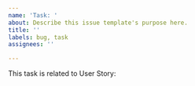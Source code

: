 ```yaml
---
name: 'Task: '
about: Describe this issue template's purpose here.
title: ''
labels: bug, task
assignees: ''

---
```


This task is related to User Story:

